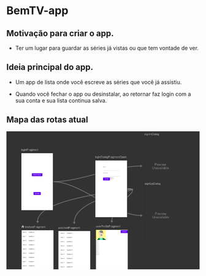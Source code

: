 # BemTV-app

## Motivação para criar o app.
- Ter um lugar para guardar as séries já vistas ou que tem vontade de ver.
  
## Ideia principal do app.
- Um app de lista onde você escreve as séries que você já assistiu.

- Quando você fechar o app ou desinstalar, ao retornar faz login com a sua conta e sua lista continua salva.

## Mapa das rotas atual

![ Mapa](https://github.com/21E422E1-DA-GRP-EDS-01C2-N2-P1/BemTV-app/blob/gabriel/assets/roadmap.png?raw=true "rotas")

